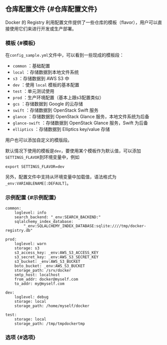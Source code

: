 ## 仓库配置文件 {#仓库配置文件}

Docker 的 Registry 利用配置文件提供了一些仓库的模板（flavor），用户可以直接使用它们来进行开发或生产部署。

### 模板 {#模板}

在`config_sample.yml`文件中，可以看到一些现成的模板段：

* `common`
  ：基础配置
* `local`
  ：存储数据到本地文件系统
* `s3`
  ：存储数据到 AWS S3 中
* `dev`
  ：使用
  `local`
  模板的基本配置
* `test`
  ：单元测试使用
* `prod`
  ：生产环境配置（基本上跟s3配置类似）
* `gcs`
  ：存储数据到 Google 的云存储
* `swift`
  ：存储数据到 OpenStack Swift 服务
* `glance`
  ：存储数据到 OpenStack Glance 服务，本地文件系统为后备
* `glance-swift`
  ：存储数据到 OpenStack Glance 服务，Swift 为后备
* `elliptics`
  ：存储数据到 Elliptics key/value 存储

用户也可以添加自定义的模版段。

默认情况下使用的模板是`dev`，要使用某个模板作为默认值，可以添加`SETTINGS_FLAVOR`到环境变量中，例如

```
export SETTINGS_FLAVOR=dev
```

另外，配置文件中支持从环境变量中加载值，语法格式为`_env:VARIABLENAME[:DEFAULT]`。

### 示例配置 {#示例配置}

```
common:
    loglevel: info
    search_backend: "_env:SEARCH_BACKEND:"
    sqlalchemy_index_database:
        "_env:SQLALCHEMY_INDEX_DATABASE:sqlite:////tmp/docker-registry.db"

prod:
    loglevel: warn
    storage: s3
    s3_access_key: _env:AWS_S3_ACCESS_KEY
    s3_secret_key: _env:AWS_S3_SECRET_KEY
    s3_bucket: _env:AWS_S3_BUCKET
    boto_bucket: _env:AWS_S3_BUCKET
    storage_path: /srv/docker
    smtp_host: localhost
    from_addr: docker@myself.com
    to_addr: my@myself.com

dev:
    loglevel: debug
    storage: local
    storage_path: /home/myself/docker

test:
    storage: local
    storage_path: /tmp/tmpdockertmp
```

### 选项 {#选项}



